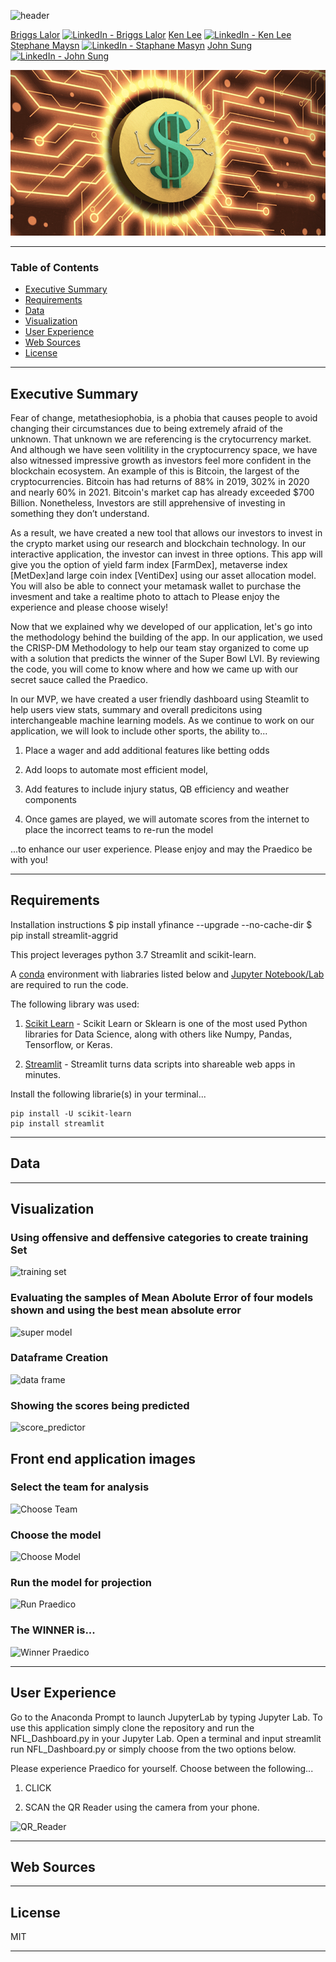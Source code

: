 ![header](https://capsule-render.vercel.app/api?type=waving&color=gradient&width=1000&height=200&section=header&text=PRAEDICO&fontSize=30&fontColor=black)


<!-- header is made with: https://github.com/kyechan99/capsule-render -->

[Briggs Lalor](https://www.linkedin.com/in/briggsclalor/) [<img src="https://cdn2.auth0.com/docs/media/connections/linkedin.png" alt="LinkedIn -  Briggs Lalor" width=15/>](https://www.linkedin.com/in/briggsclalor/)
[Ken Lee](https://www.linkedin.com/in/ken-Lee-495b891a4/) [<img src="https://cdn2.auth0.com/docs/media/connections/linkedin.png" alt="LinkedIn -  Ken Lee" width=15/>](https://www.linkedin.com/in/ken-Lee-495b891a4/)
[Stephane Maysn](https://www.linkedin.com/in/stephane-masyn-35b16817a/) [<img src="https://cdn2.auth0.com/docs/media/connections/linkedin.png" alt="LinkedIn -  Staphane Masyn" width=15/>](https://www.linkedin.com/in/stephane-masyn-35b16817a/)
[John Sung](https://linkedin.com/in/john-sung-3675569) [<img src="https://cdn2.auth0.com/docs/media/connections/linkedin.png" alt="LinkedIn -  John Sung" width=15/>](https://linkedin.com/in/john-sung-3675569/)
                                                             
![numisma](images/numisma.PNG)

---

### Table of Contents

* [Executive Summary](#executive-summary)
* [Requirements](#requirements)
* [Data](#data)
* [Visualization](#visualization)
* [User Experience](#user-experience)
* [Web Sources](#web-sources)
* [License](#license)  

---

## Executive Summary

Fear of change, metathesiophobia, is a phobia that causes people to avoid changing their circumstances due to being extremely afraid of the unknown. That unknown we are referencing is the crytocurrency market. And although we have seen volitility in the cryptocurrency space, we have also witnessed impressive growth as investors feel more confident in the blockchain ecosystem. An example of this is Bitcoin, the largest of the cryptocurrencies. Bitcoin has had returns of 88% in 2019, 302% in 2020 and nearly 60% in 2021. Bitcoin's market cap has already exceeded $700 Billion. Nonetheless, Investors are still apprehensive of investing in something they don’t understand.

As a result, we have created a new tool that allows our investors to invest in the crypto market using our research and blockchain technology. In our interactive application, the investor can invest in three options. This app will give you the option of yield farm index [FarmDex], metaverse index [MetDex]and large coin index [VentiDex] using our asset allocation model. You will also be able to connect your metamask wallet to purchase the invesment and take a realtime photo to attach to Please enjoy the experience and please choose wisely!



Now that we explained why we developed of our application, let's go into the methodology behind the building of the app. In our application, we used the CRISP-DM Methodology to help our team stay organized to come up with a solution that predicts the winner of the Super Bowl LVI. By reviewing the code, you will come to know where and how we came up with our secret sauce called the Praedico. 

In our MVP, we have created a user friendly dashboard using Steamlit to help users view stats, summary and overall predicitons using interchangeable machine learning models. As we continue to work on our application, we will look to include other sports, the ability to...

1) Place a wager and add additional features like betting odds

2) Add loops to automate  most efficient model,

3) Add features to include injury status, QB efficiency and weather components

4) Once games are played, we will automate scores from the internet to place the incorrect teams to re-run the model

...to enhance our user experience. Please enjoy and may the Praedico be with you!


---

## Requirements

Installation instructions
$ pip install yfinance --upgrade --no-cache-dir
$ pip install streamlit-aggrid

This project leverages python 3.7 Streamlit and scikit-learn.

A [conda](https://docs.conda.io/en/latest/) environment with liabraries listed below and [Jupyter Notebook/Lab](https://jupyter.org/) are required to run the code.

The following library was used:

1. [Scikit Learn](https://scikit-learn.org/stable/index.html) - Scikit Learn or Sklearn is one of the most used Python libraries for Data Science, along with others like Numpy, Pandas, Tensorflow, or Keras.

2. [Streamlit](https://streamlit.io/) - Streamlit turns data scripts into shareable web apps in minutes.


Install the following librarie(s) in your terminal...

    pip install -U scikit-learn
    pip install streamlit
 
---

## Data



---

## Visualization


### Using offensive and deffensive categories to create training Set
![training set](images/create_training_set.PNG)

### Evaluating the samples of Mean Abolute Error of four models shown and using the best mean absolute error 
![super model](images/super_model.PNG)

### Dataframe Creation
![data frame](images/data_frame_creation.PNG)

### Showing the scores being predicted 
![score_predictor](images/back_end_score_predictor.PNG)

## Front end application images

### Select the team for analysis
![Choose Team](images/choose_team_annalysis.PNG)

### Choose the model
![Choose Model](images/choose_model.PNG)

### Run the model for projection
![Run Praedico](images/click_run_praedico.PNG)

### The WINNER is... 
![Winner Praedico](images/winner_prediction.PNG)

---

## User Experience

Go to the Anaconda Prompt to launch JupyterLab by typing Jupyter Lab. To use this application simply clone the repository and run the NFL_Dashboard.py in your Jupyter Lab. Open a terminal and input streamlit run NFL_Dashboard.py or simply choose from the two options below.


Please experience Praedico for yourself. Choose between the following... 

1) CLICK 

2) SCAN the QR Reader using the camera from your phone. 

![QR_Reader](images/qr_reader.PNG)


---

## Web Sources



---


## License

MIT

---


